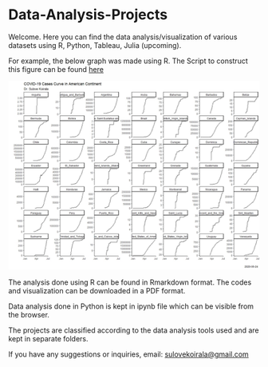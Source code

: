 # Data-Analysis-Projects
Welcome. Here you can find the data analysis/visualization of various datasets using R, Python, Tableau, Julia (upcoming). 

For example, the below graph was made using R. The Script to construct this figure can be found [here](https://github.com/sulovek/Data-Analysis-Projects/blob/master/Rscript%20for%20case%20curves%20of%20countries.R)


![alt text](https://raw.githubusercontent.com/sulovek/Data-Analysis-Projects/master/R/Coronavirus%20Curve%20(Selected%20Countries)/Rplot01.jpeg)

The analysis done using R can be found in Rmarkdown format. The codes and visualization can be downloaded in a PDF format. 

Data analysis done in Python is kept in ipynb file which can be visible from the browser. 

The projects are classified according to the data analysis tools used and are kept in separate folders. 

If you have any suggestions or inquiries, email: sulovekoirala@gmail.com
